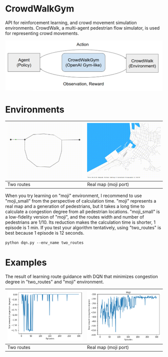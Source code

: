 # CrowdWalkGym
API for reinforcement learning, and crowd movement simulation environments.
CrowdWalk, a multi-agent pedestrian flow simulator, is used for representing crowd movements.

![overview](images/overview.png)

# Environments
| ![two_routes](images/two_routes.gif)          | ![moji](images/moji.gif) |
| ----------------------------------------- | ------------------------------------- |
| Two routes | Real map (moji port) |

When you try learning on "moji" environment, I recommend to use "moji_small" from the perspective of calculation time.
"moji" represents a real map and a generation of pedestrians, but it takes a long time to calculate a congestion degree from all pedestrian locations.
"moji_small" is a low-fidelity version of "moji", and the routes width and number of pedestrians are 1/10.
Its reduction makes the calculation time is shorter, 1 episode is 1 min.
If you test your algorithm tentatively, using "two_routes" is best because 1 episode is 12 seconds.

```
python dqn.py --env_name two_routes
```

# Examples
The result of learning route guidance with DQN that minimizes congestion degree in "two_routes" and "moji" environment.

| ![result](images/result_two_routes.png)          | ![result](images/result_moji.png) |
| ----------------------------------------- | ------------------------------------- |
| Two routes | Real map (moji port) |



